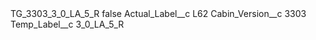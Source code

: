 <?xml version="1.0" encoding="UTF-8"?>
<CustomMetadata xmlns="http://soap.sforce.com/2006/04/metadata" xmlns:xsi="http://www.w3.org/2001/XMLSchema-instance" xmlns:xsd="http://www.w3.org/2001/XMLSchema">
    <label>TG_3303_3_0_LA_5_R</label>
    <protected>false</protected>
    <values>
        <field>Actual_Label__c</field>
        <value xsi:type="xsd:string">L62</value>
    </values>
    <values>
        <field>Cabin_Version__c</field>
        <value xsi:type="xsd:string">3303</value>
    </values>
    <values>
        <field>Temp_Label__c</field>
        <value xsi:type="xsd:string">3_0_LA_5_R</value>
    </values>
</CustomMetadata>
